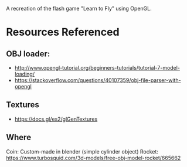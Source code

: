 A recreation of the flash game "Learn to Fly" using OpenGL.

# Resources Referenced
## OBJ loader:
- http://www.opengl-tutorial.org/beginners-tutorials/tutorial-7-model-loading/ 
- https://stackoverflow.com/questions/40107359/obj-file-parser-with-opengl

## Textures
- https://docs.gl/es2/glGenTextures

## Where 
Coin: Custom-made in blender (simple cylinder object)
Rocket: https://www.turbosquid.com/3d-models/free-obj-model-rocket/665662